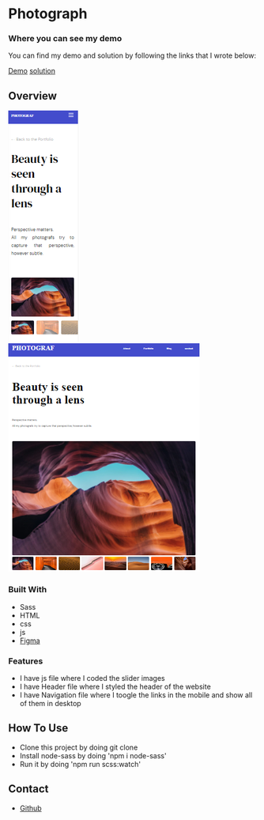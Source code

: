# Photograph
### Where you can see my demo
  You can find my demo and solution by following the links that I wrote below:
  
  [Demo](https://prisca-photograph.netlify.app/)
  [solution](https://github.com/ravinalamada/front-end-finals)

## Overview
![screenshot1](./webroot/images/photograph-screenshot.png)
![screenshot2](./webroot/images/desk-screenshot-photograph.png)
### Built With
- Sass
- HTML
- css
- js
- [Figma](https://www.figma.com/file/VgF87mULloYb7HZ1EMCRzU/Laaqiq-1---Portfolio-detail-(Responsive)?node-id=7%3A16)
### Features
- I have js file where I coded the slider images 
- I have Header file where I styled the header of the website
- I have Navigation file where I toogle the links in the mobile and show all of them in desktop
## How To Use
  - Clone this project by doing git clone
  - Install node-sass by doing 'npm i node-sass' 
  - Run it by doing 'npm run scss:watch'
## Contact
-  [Github](https://github.com/ravinalamada)
